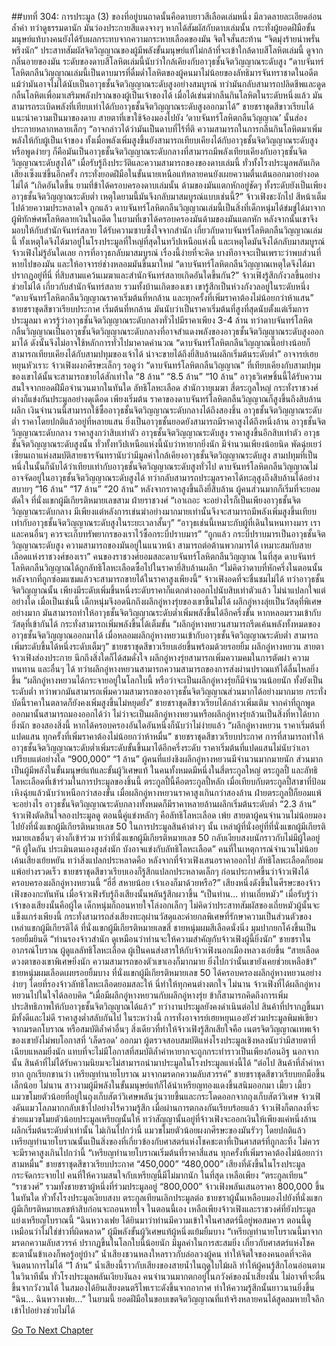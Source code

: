 ##บทที่ 304: การประมูล (3)
ของที่อยู่บนถาดนั้นคือดาบยาวสีเลือดเล่มหนึ่ง มีลวดลายละเอียดอ่อนล้ำค่า ทว่าดูธรรมดานัก มันว่องประกายสีแดงจางๆ
หากได้สัมผัสกับดาบเล่มนั้น กระทั่งผู้ยอดฝีมือขั้นมนุษย์แท้บางคนยังได้รับผลกระทบจากความกระหายเลือดของมัน จิตใจสั่นสะท้าน
“จิตมุ่งร้ายน่าพรั่นพรึงนัก”
ประสาทสัมผัสจิตวิญญาณของผู้มีพลังขั้นมนุษย์แท้ไม่กล้าที่จะเข้าใกล้ดาบสีโลหิตเล่มนี้
ดูจากกลิ่นอายของมัน ระดับของดาบสีโลหิตเล่มนี้นับว่าใกล้เคียงกับอาวุธชั้นจิตวิญญาณระดับสูง
“ดาบจันทร์โลหิตกลืนวิญญาณเล่มนี้เป็นดาบมารที่ดื่มด่ำโลหิตของผู้คนมาไม่น้อยของลัทธิมารจันทราชาดในอดีต แม้ว่ามันอาจไม่ได้นับเป็นอาวุธชั้นจิตวิญญาณระดับสูงอย่างสมบูรณ์ ทว่ามันกลับสามารถปลิดชีพและดูดกลืนโลหิตเพื่อมาเสริมพลังปราณของผู้เป็นเจ้าของได้ เมื่อได้เข่นฆ่ากลืนกินโลหิตในระดับหนึ่งแล้ว มันสามารถระเบิดพลังที่เทียบเท่าได้กับอาวุธชั้นจิตวิญญาณระดับสูงออกมาได้”
ชายชราชุดสีขาวเรียบได้แนะนำความเป็นมาของดาบ
สายตาที่เขาใช้จ้องมองไปยัง ‘ดาบจันทร์โลหิตกลืนวิญญาณ’ นั้นส่องประกายหลากหลายเล็กๆ “อาจกล่าวได้ว่ามันเป็นดาบที่ไร้ที่ติ ความสามารถในการกลืนกินโลหิตมาเพิ่มพลังให้กับผู้เป็นเจ้าของ ทั้งเมื่อพลังเพิ่มสูงขึ้นยังสามารถเทียบเคียงได้กับอาวุธชั้นจิตวิญญาณระดับสูง หรือพูดง่ายๆ ก็คือมันเป็นอาวุธชั้นจิตวิญญาณระดับกลางที่สามารถมีพลังเทียบเคียงกับอาวุธชั้นจิตวิญญาณระดับสูงได้”
เมื่อรับรู้ถึงประวัติและความสามารถของของดาบเล่มนี้ ทั่วทั้งโรงประมูลพลันเกิดเสียงเซ็งแซ่ขึ้นอีกครั้ง
กระทั่งยอดฝีมือในขั้นนายเหนือแท้หลายคนยังเผยความตื่นเต้นออกมาอย่างอดไม่ได้
“เกิดอันใดขึ้น ยามที่ข้าได้ครอบครองดาบเล่มนั้น ด้ามของมันแตกหักอยู่ชัดๆ ทั้งระดับยังเป็นเพียงอาวุธชั้นจิตวิญญาณระดับต่ำ เหตุใดยามนี้มันจึงกลับมาสมบูรณ์แบบเช่นนี้?”
จ้าวเฟิงชะงักไป สีหน้าเต็มไปด้วยความประหลาดใจ
ถูกแล้ว ดาบจันทร์โลหิตกลืนวิญญาณเล่มนี้เป็นสิ่งที่เด็กหนุ่มได้ข่มขู่ได้มาจากผู้พิทักษ์ศพโลหิตลายเงินในอดีต
ในยามที่เขาได้ครอบครองมันด้ามของมันแตกหัก หลังจากนั้นเขาจึงมอบให้กับสำนักจันทร์สลาย ได้รับความซาบซึ้งใจจากสำนัก
เกี่ยวกับดาบจันทร์โลหิตกลืนวิญญาณเล่มนี้ ทั้งเหตุใดจึงได้มาอยู่ในโรงประมูลที่ใหญ่ที่สุดในทวีปเหนือแห่งนี้ และเหตุใดมันจึงได้กลับมาสมบูรณ์ จ้าวเฟิงไม่รู้อันใดเลย
การที่อาวุธกลับมาสมบูรณ์ เรื่องนี้ง่ายที่จะคิด บางทีอาจจะเป็นเพราะว่าพบส่วนที่หายไปของมัน และให้อาจารย์ช่างหลอมมันขึ้นมาใหม่
“ดาบจันทร์โลหิตกลืนวิญญาณเหตุใดจึงได้มาปรากฏอยู่ที่นี่ ที่สิบสามแคว้นเมฆาและสำนักจันทร์สลายเกิดอันใดขึ้นกัน?”
จ้าวเฟิงรู้สึกกังวลขึ้นอย่างช่วยไม่ได้
เกี่ยวกับสำนักจันทร์สลาย รวมทั้งบ้านเกิดของเขา เขารู้สึกเป็นห่วงกังวลอยู่ในระดับหนึ่ง
“ดาบจันทร์โลหิตกลืนวิญญาณราคาเริ่มต้นที่หกล้าน และทุกครั้งที่เพิ่มราคาต้องไม่น้อยกว่าห้าแสน”
ชายชราชุดสีขาวเรียบประกาศ
เริ่มต้นที่หกล้าน มันนับว่าเป็นราคาเริ่มต้นที่สูงที่สุดนับตั้งแต่เริ่มการประมูลมา
ควรรู้ว่าอาวุธชั้นจิตวิญญาณระดับกลางทั่วไปมีราคาเพียง 3-4 ล้าน
ทว่าดาบจันทร์โลหิตกลืนวิญญาณเป็นอาวุธชั้นจิตวิญญาณระดับกลางที่อาจสำแดงพลังของอาวุธชั้นจิตวิญญาณระดับสูงออกมาได้ ดังนั้นจึงไม่อาจใช้หลักการทั่วไปมาคาดคำนวณ
“ดาบจันทร์โลหิตกลืนวิญญาณนี้อย่างน้อยก็สามารถเทียบเคียงได้กับสามปทุมของเจ้าได้ น่าจะขายได้ถึงยี่สิบล้านผลึกเริ่มต้นระดับต่ำ”
อาจารย์เฮยหยุนหัวเราะ
จ้าวเฟิงผงกศีรษะเล็กๆ รอดูว่า “ดาบจันทร์โลหิตกลืนวิญญาณ” ที่เทียบเคียงกับสามปทุมของเขาได้นั้นจะสามารถขายได้สักเท่าใด
“8 ล้าน”
“8.5 ล้าน”
“10 ล้าน”
อาวุธวิเศษชิ้นนี้ได้รับความสนใจจากยอดฝีมือจำนวนมากในทันใด
ลัทธิโลหะเลือด สำนักวายุเมฆา สี่ตระกูลใหญ่ กระทั่งราชวงศ์ต่างก็แข่งกันประมูลอย่างดุเดือด
เพียงเริ่มต้น ราคาของดาบจันทร์โลหิตกลืนวิญญาณก็สูงขึ้นถึงสิบล้านผลึก เงินจำนวนนี้สามารถใช้ซื้ออาวุธชั้นจิตวิญญาณระดับกลางได้ถึงสองชิ้น
อาวุธชั้นจิตวิญญาณระดับต่ำ ราคาโดยปกติแล้วอยู่ที่หลายแสน ยิ่งเป็นอาวุธชั้นยอดยังสามารถมีราคาสูงได้ถึงหนึ่งล้าน
อาวุธชั้นจิตวิญญาณระดับกลาง ราคาสูงกว่าสิบเท่าตัว
อาวุธชั้นจิตวิญญาณระดับสูง ราคาสูงขึ้นอีกสิบเท่าตัว
อาวุธชั้นจิตวิญญาณระดับสูงนั้น ทั่วทั้งทวีปเหนือแห่งนี้นับว่าหายากยิ่งนัก มีจำนวนเพียงน้อยนิด
พัดฉุ่ยเยว่เซียนเถาแห่งสมบัติสายธารจันทรานับว่ามีมูลค่าใกล้เคียงอาวุธชั้นจิตวิญญาณระดับสูง สามปทุมที่เป็นหนึ่งในนั้นก็นับได้ว่าเทียบเท่ากับอาวุธชั้นจิตวิญญาณระดับสูงทั่วไป
ดาบจันทร์โลหิตกลืนวิญญาณไม่อาจจัดอยู่ในอาวุธชั้นจิตวิญญาณระดับสูงได้ ทว่ากลับสามารถประมูลราคาได้ทะลุสูงถึงสิบล้านได้อย่างสบายๆ
“16 ล้าน”
“17 ล้าน”
“20 ล้าน”
หลังจากราคาสูงขึ้นถึงยี่สิบล้าน ผู้คนส่วนมากก็เริ่มที่จะยอมตัดใจ
ที่นั่งแขกผู้มีเกียรติหมายเลขสาม ฝ่ายราชวงศ์
“เอาเถอะ จะอย่างไรก็เป็นเพียงอาวุธชั้นจิตวิญญาณระดับกลาง มีเพียงแต่หลังการเข่นฆ่าอย่างมากมายเท่านั้นจึงจะสามารถมีพลังเพิ่มสูงขึ้นเทียบเท่ากับอาวุธชั้นจิตวิญญาณระดับสูงในระยะเวลาสั้นๆ”
“อาวุธเช่นนี้เหมาะกับผู้ที่เดินในหนทางมาร เราและคนอื่นๆ ควรจะเก็บทรัพยากรของเราไว้ซื้อกระบี่ปราบมาร”
“ถูกแล้ว กระบี่ปราบมารเป็นอาวุธชั้นจิตวิญญาณระดับสูง ความสามารถของมันอยู่ในแนวหน้า สามารถต่อต้านพวกมารได้ เหมาะสมกับสายเลือดแห่งราชวงศ์ของเรา”
คนของราชวงศ์ยอมสละดาบจันทร์โลหิตกลืนวิญญาณ
ในที่สุด
ดาบจันทร์โลหิตกลืนวิญญาณได้ถูกลัทธิโลหะเลือดซื้อไปในราคายี่สิบล้านผลึก
“ไม่คิดว่าดาบที่หักครึ่งในตอนนั้น หลังจากที่ถูกซ่อมแซมแล้วจะสามารถขายได้ในราคาสูงเพียงนี้”
จ้าวเฟิงอดที่จะชื่นชมไม่ได้
ทว่าอาวุธชั้นจิตวิญญาณนั้น เพียงมีระดับเพิ่มขึ้นหนึ่งระดับราคาก็แตกต่างออกไปนับสิบเท่าตัวแล้ว ไม่น่าแปลกใจแต่อย่างใด
เมื่อเป็นเช่นนี้ เด็กหนุ่มจึงอดนึกถึงผลึกอู่หางรุ่ยของเขาขึ้นไม่ได้
ผลึกอู่หางลุ่ยเป็นวัสดุที่พิเศษอย่างมาก มันสามารถทำให้อาวุธชั้นจิตวิญญาณระดับต่ำเพิ่มพลังขึ้นได้อีกครึ่งขั้น หากหลอมรวมเข้ากับวัสดุที่เข้ากันได้ กระทั่งสามารถเพิ่มพลังขึ้นได้เต็มขั้น
“ผลึกอู่หางหยวนสามารถรีดเค้นพลังทั้งหมดของอาวุธชั้นจิตวิญญาณออกมาได้ เมื่อหลอมผลึกอู่หางหยวนเข้ากับอาวุธชั้นจิตวิญญาณระดับต่ำ สามารถเพิ่มระดับขึ้นได้หนึ่งระดับเต็มๆ”
ชายชราชุดสีขาวเรียบเอ่ยขึ้นพร้อมด้วยรอยยิ้ม
ผลึกอู่หางหยวน
สายตาจ้าวเฟิงส่องประกาย นึกถึงสิ่งใดก็ได้สมดั่งใจ
ผลึกอู่หางรุ่ยสามารถเพิ่มความคมในการตัดผ่า ความทนทาน และอื่นๆ ได้
ทว่าผลึกอู่หางหยวนสามารถความสามารถของการส่งผ่านปราณแท้ได้ลื่นไหลยิ่งขึ้น
“ผลึกอู่หางหยวนได้กระจายอยู่ในโลกใบนี้ หรือว่าจะเป็นผลึกอู่หางรุ่ยก็มีจำนวนน้อยนัก ทั้งยังเป็นระดับต่ำ ทว่าพวกมันสามารถเพิ่มความสามารถของอาวุธชั้นจิตวิญญาณส่วนมากได้อย่างมากมาย กระทั่งบัดนี้ราคาในตลาดก็ยังคงเพิ่มสูงขึ้นไม่หยุดยั่ง”
ชายชราชุดสีขาวเรียบได้กล่าวเพิ่มเติม
จากคำที่ถูกพูดออกมานั้นสามารถมองออกได้ว่า ไม่ว่าจะเป็นผลึกอู่หางหยวนหรือผลึกอู่หางรุ่ยล้วนเป็นสิ่งที่หาได้ยากยิ่งนัก
ของสองสิ่งนี้ หากได้ครอบครองอันใดอันหนึ่งก็นับว่าไม่ง่ายแล้ว
“ผลึกอู่หางหยวน ราคาเริ่มต้นที่แปดแสน ทุกครั้งที่เพิ่มราคาต้องไม่น้อยกว่าห้าหมื่น”
ชายชราชุดสีขาวเรียบประกาศ
การที่สามารถทำให้อาวุธชั้นจิตวิญญาณระดับต่ำเพิ่มระดับขั้นขึ้นมาได้อีกครึ่งระดับ ราคาเริ่มต้นที่แปดแสนไม่นับว่าเอาเปรียบแต่อย่างใด
“900,000”
“1 ล้าน”
ผู้คนที่แย่งชิงผลึกอู่หางหยวนมีจำนวนมากมายนัก ส่วนมากเป็นผู้มีพลังในขั้นมนุษย์แท้และขั้นผู้วิเศษแท้
ในคนทั้งหมดมีหนึ่งในสี่ตระกูลใหญ่ ตระกูลปี้ และลัทธิโลหะเลือดที่เข้าร่วมในการประมูลของชิ้นนี้
ตระกูลปี้นี้คือตระกูลปี้หลัก เมื่อเทียบกับตระกูลปี้สาขาที่ป้อมเหิงฉุ่ยแล้วนับว่าเหนือกว่าสองขั้น
เมื่อผลึกอู่หางหยวนราคาสูงเกินกว่าสองล้าน ฝ่ายตระกูลปี้ก็ยอมแพ้
จะอย่างไร อาวุธชั้นจิตวิญญาณระดับกลางทั้งหมดก็มีราคาหลายล้านผลึกเริ่มต้นระดับต่ำ
“2.3 ล้าน”
จ้าวเฟิงตัดสินใจลองประมูลดู
ตอนนี้คู่แข่งหลักๆ คือลัทธิโลหะเลือด
เพ้ย
สายตาผู้คนจำนวนไม่น้อยมองไปยังที่นั่งแขกผู้มีเกียรติหมายเลข 50
ในการประมูลสินค้าต่างๆ นั้น เหล่าผู้ที่นั่งอยู่ที่ที่นั่งแขกผู้มีเกียรติหมายเลขอื่นๆ ต่างก็เข้าร่วม ทว่าที่นั่งแขกผู้มีเกียรติหมายเลข 50 กลับเงียบสงบนักราวกับไม่มีผู้ใดอยู่
“หึ ผู้ใดกัน ประเมินตนเองสูงส่งนัก บังอาจแข่งกับลัทธิโลหะเลือด”
คนที่ในเหตุการณ์จำนวนไม่น้อยเค้นเสียงเย้ยหยัน
ทว่าสิ่งแปลกประหลาดคือ หลังจากที่จ้าวเฟิงเสนอราคาออกไป ลัทธิโลหะเลือดก็ยอมแพ้อย่างรวดเร็ว
ชายชราชุดสีขาวเรียบเองก็รู้สึกแปลกประหลาดเล็กๆ ก่อนประกาศขึ้นว่าจ้าวเฟิงได้ครอบครองผลึกอู่หางหยวนนี้
“ฮี่ฮี่ สหายน้อย เจ้าเองก็มาด้วยหรือ?”
เสียงหนึ่งดังขึ้นในศีรษะของจ้าวเฟิงของกะทันหัน
เมื่อจ้าวเฟิงรับรู้ถึงเสียงนั้นพลันรู้สึกผวาขึ้น
“เป็นท่าน... ท่านเถี่ยหมัว”
เมื่อรับรู้ว่าเจ้าของเสียงนั้นคือผู้ใด เด็กหนุ่มก็ถอนหายใจโล่งอกเล็กๆ
ไม่คิดว่าประสาทสัมผัสของเถี่ยหมัวผู้นั้นจะแข็งแกร่งเพียงนี้ กระทั่งสามารถส่งเสียงทะลุผ่านวัสดุและค่ายกลพิเศษที่รักษาความเป็นส่วนตัวของเหล่าแขกผู้มีเกียรติได้
ที่นั่งแขกผู้มีเกียรติหมายเลขสี่
ชายหนุ่มผมสีเลือดนั่งนิ่ง มุมปากยกโค้งขึ้นเป็นรอยยิ้มยินดี
“ท่านรองจ้าวสำนัก ดูเหมือนว่าท่านจะให้ความสำคัญกับจ้าวเฟิงผู้นี้ยิ่งนัก”
ชายชราในอาภรณ์โบราณ ผู้ดูแลลัทธิโลหะเลือด ผู้เป็นคนส่งสารให้กับจ้าวเฟิงนอกเมืองหลวงเอ่ยขึ้น
“สายเลือดดวงตาของเขาพิเศษยิ่งนัก ความสามารถของตัวเขาเองก็มากมาย ยิ่งไปกว่านั้นเขายังเคยช่วยเหลือข้า”
ชายหนุ่มผมเลือดเผยรอยยิ้มบาง
ที่นั่งแขกผู้มีเกียรติหมายเลข 50 ได้ครอบครองผลึกอู่หางหยวนอย่างง่ายๆ โดยที่รองจ้าวลัทธิโลหะเลือดยอมสละให้ นี่ทำให้ทุกคนต่างตกใจ
ไม่นาน จ้าวเฟิงที่ได้ผลึกอู่หางหยวนไปในใจได้ลอบคิด “เมื่อมีผลึกอู่หางหยวนกับผลึกอู่หางรุ่ย ข้าก็สามารถคิดถึงการเพิ่มประสิทธิภาพให้กับอาวุธชั้นจิตวิญญาณได้แล้ว”
ทว่างานประมูลยังคงดำเนินต่อไป สินค้าที่ปรากฏขึ้นมามีทั้งดีและไม่ดี ราคาสูงต่ำสลับกันไป
ในระหว่างนี้ การทั่งอาจารย์เฮยหยุนเองยังร่วมประมูลพิมพ์เขียวจากมรดกโบราณ หรือสมบัติล้ำค่าอื่นๆ
สิ่งเดียวที่ทำให้จ้าวเฟิงรู้สึกเสียใจคือ เนตรจิตวิญญาณเทพเจ้าของเขายังไม่พบโอกาสที่ ‘เล็ดรอด’ ออกมา
ผู้ตรวจสอบสมบัติแห่งโรงประมูลเชิงหลงนับว่ามีสายตาที่เฉียบแหลมยิ่งนัก แทบที่จะไม่มีโอกาสที่สมบัติล้ำค่าหายากจะถูกกระทำราวเป็นเพียงก้อนอิฐ นอกจากนั้น สินค้าที่ไม่ได้รับความนิยมจะไม่สามารถนำมาประมูลในโรงประมูลแห่งนี้ได้
“ต่อไป สินค้าที่ล้ำค่าหายาก ถูกเรียกขานว่า เหรียญทำนายโบราณ มาจากมรดกความลับสวรรค์”
ชายชราชุดสีขาวเรียบยกมือขึ้นเล็กน้อย
ไม่นาน สาวงามผู้มีพลังในขั้นมนุษย์แท้ก็ได้นำเหรียญทองแดงขึ้นสนิมออกมา
เมี้ยว เมี้ยว
แมวขโมยตัวน้อยที่อยู่ในถุงเก็บสัตว์วิเศษพลันวุ่นวายขึ้นและกระโดดออกจากถุงเก็บสัตว์วิเศษ
จ้าวเฟิงดันแมวโลภมากกลับเข้าไปอย่างไร้ความรู้สึก
เมื่อผ่านการตกลงกันเรียบร้อยแล้ว จ้าวเฟิงก็ตกลงที่จะช่วยแมวขโมยตัวน้อยประมูลเหรียญนั้นให้
ทว่าสัญญานั้นอยู่ที่จ้าวเฟิงจะออกเงินให้เพียงแค่หนึ่งล้านผลึกเริ่มต้นระดับต่ำเท่านั้น ไม่เกินไปกว่านี้
แมวขโมยตัวน้อยผงกศีรษะของมันรัวๆ
โดยปกติแล้ว เหรียญทำนายโบราณนั้นเป็นสิ่งของที่เกี่ยวข้องกับศาสตร์แห่งโชคชะตาที่เป็นศาสตร์ที่ถูกละทิ้ง ไม่ควรจะมีราคาสูงเกินไปกว่านี้
“เหรียญทำนายโบราณเริ่มต้นที่ราคาสี่แสน ทุกครั้งที่เพิ่มราคาต้องไม่น้อยกว่าสามหมื่น”
ชายชราชุดสีขาวเรียบประกาศ
“450,000”
“480,000”
เสียงที่ดังขึ้นในโรงประมูลกระจัดกระจายไป คนที่ให้ความสนใจกับเหรียญนี้มีไม่มากนัก
ในที่สุด
เหลือเพียง “ตระกูลเทียน” “ราชวงศ์” รวมทั้งชายชราผู้หนึ่งที่ร่วมประมูลอยู่
“800,000”
จ้าวเฟิงพลันเสนอราคา 800,000 ขึ้นในทันใด
ทั่วทั้งโรงประมูลเงียบสงบ ตระกูลเทียนเลิกประมูลต่อ
ชายชราผู้นั้นเหลือบมองไปยังที่นั่งแขกผู้มีเกียรติหมายเลขห้าสิบก่อนจะถอนหายใจ
ในตอนนี้เอง
เหลือเพียงจ้าวเฟิงและราชวงศ์ที่ยังประมูลแย่งเหรียญโบราณนี้
“ฉินหวางเฟย ได้ยินมาว่าท่านมีความเข้าใจในศาสตร์นี้อยู่พอสมควร ตอนนี้ดูเหมือนว่าไม่ใช่ข่าวที่ผิดพลาด”
ผู้มีพลังขั้นผู้วิเศษแท้ผู้หนึ่งแย้มยิ้มบาง
“เหรียญทำนายโบราณนี้มาจากมรดกความลับสวรรค์ ปรากฏขึ้นในโลกใบนี้น้อยนัก มีมูลค่าในการสะสมยิ่ง เกี่ยวกับศาสตร์แห่งโชคชะตานั้นข้าเองก็พอรู้อยู่บ้าง”
น้ำเสียงชวนหลงใหลราวกับล่อลวงผู้คน ทำให้จิตใจของคนอดที่จะคิดจินตนาการไม่ได้
“1 ล้าน”
น้ำเสียงนี้ราวกับเสียงของสายน้ำในฤดูใบไม้ผลิ ทำให้ผู้คนรู้สึกโอนอ่อนตาม
ในวินาทีนั้น ทั่วโรงประมูลพลันเงียบงันลง
คนจำนวนมากตกอยู่ในภวังค์ของน้ำเสียงนั้น ไม่อาจที่จะตื่นขึ้นจากวังวนได้ ในสมองได้ยินเสียงดนตรีไพเราะดังขึ้นจากอากาศ ทำให้ความรู้สึกนั้นยาวนานยิ่งขึ้น
“ฉิน... ฉินหวางเฟย...”
ในยามนี้ ยอดฝีมือในขอบเขตจิตวิญญาณที่แท้จริงหลายคนได้สูดลมหายใจลึกเข้าไปอย่างช่วยไม่ได้



[Go To Next Chapter]( ./84.md)